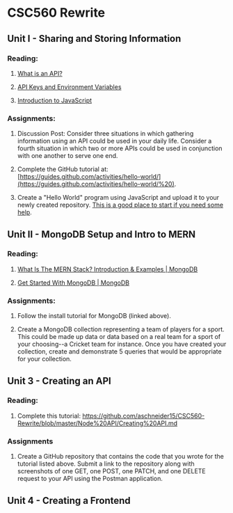 
# CSC560 Rewrite


## Unit I - Sharing and Storing Information

### Reading:

1. [What is an API?](https://www.geeksforgeeks.org/what-is-an-api/)

2. [API Keys and Environment Variables](https://www.netlify.com/blog/a-guide-to-storing-api-keys-securely-with-environment-variables/)

3. [Introduction to JavaScript](https://www.geeksforgeeks.org/introduction-to-javascript/?ref=lbp)

### Assignments:

1. Discussion Post: Consider three situations in which gathering information using an API could be used in your daily life. Consider a fourth situation in which two or more APIs could be used in conjunction with one another to serve one end.

2. Complete the GitHub tutorial at: [https://guides.github.com/activities/hello-world/](https://guides.github.com/activities/hello-world/%20).

3. Create a "Hello World" program using JavaScript and upload it to your newly created repository. [This is a good place to start if you need some help](https://www.programiz.com/javascript/examples/hello-world).


## Unit II - MongoDB Setup and Intro to MERN

### Reading:

1. [What Is The MERN Stack? Introduction & Examples | MongoDB](https://www.mongodb.com/mern-stack)

2. [Get Started With MongoDB | MongoDB](https://www.mongodb.com/basics/get-started)

### Assignments: 

1. Follow the install tutorial for MongoDB (linked above).

2. Create a MongoDB collection representing a team of players for a sport. This could be made up data or data based on a real team for a sport of your choosing--a Cricket team for instance. Once you have created your collection, create and demonstrate 5 queries that would be appropriate for your collection.


## Unit 3 - Creating an API

### Reading:

1. Complete this tutorial: https://github.com/aschneider15/CSC560-Rewrite/blob/master/Node%20API/Creating%20API.md

### Assignments

1. Create a GitHub repository that contains the code that you wrote for the tutorial listed above. Submit a link to the repository along with screenshots of one GET, one POST, one PATCH, and one DELETE request to your API using the Postman application.


## Unit 4 - Creating a Frontend
